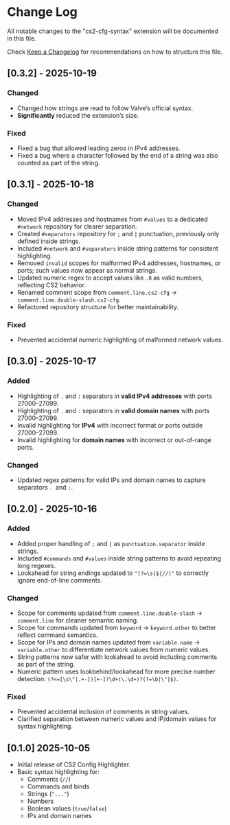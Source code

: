 # Change Log

All notable changes to the "cs2-cfg-syntax" extension will be documented in this file.

Check [Keep a Changelog](http://keepachangelog.com/) for recommendations on how to structure this file.

## [0.3.2] - 2025-10-19

### Changed

-   Changed how strings are read to follow Valve’s official syntax.
-   **Significantly** reduced the extension’s size.

### Fixed

-   Fixed a bug that allowed leading zeros in IPv4 addresses.
-   Fixed a bug where a character followed by the end of a string was also counted as part of the string.

## [0.3.1] - 2025-10-18

### Changed

-   Moved IPv4 addresses and hostnames from `#values` to a dedicated `#network` repository for clearer separation.
-   Created `#separators` repository for `;` and `|` punctuation, previously only defined inside strings.
-   Included `#network` and `#separators` inside string patterns for consistent highlighting.
-   Removed `invalid` scopes for malformed IPv4 addresses, hostnames, or ports; such values now appear as normal strings.
-   Updated numeric regex to accept values like `.8` as valid numbers, reflecting CS2 behavior.
-   Renamed comment scope from `comment.line.cs2-cfg` → `comment.line.double-slash.cs2-cfg`.
-   Refactored repository structure for better maintainability.

### Fixed

-   Prevented accidental numeric highlighting of malformed network values.

## [0.3.0] - 2025-10-17

### Added

-   Highlighting of `.` and `:` separators in **valid IPv4 addresses** with ports 27000–27099.
-   Highlighting of `.` and `:` separators in **valid domain names** with ports 27000–27099.
-   Invalid highlighting for **IPv4** with incorrect format or ports outside 27000–27099.
-   Invalid highlighting for **domain names** with incorrect or out-of-range ports.

### Changed

-   Updated regex patterns for valid IPs and domain names to capture separators `. `and `:`.

## [0.2.0] - 2025-10-16

### Added

-   Added proper handling of `;` and `|` as `punctuation.separator` inside strings.
-   Included `#commands` and `#values` inside string patterns to avoid repeating long regexes.
-   Lookahead for string endings updated to `"(?=\s|$|//)"` to correctly ignore end-of-line comments.

### Changed

-   Scope for comments updated from `comment.line.double-slash` → `comment.line` for cleaner semantic naming.
-   Scope for commands updated from `keyword` → `keyword.other` to better reflect command semantics.
-   Scope for IPs and domain names updated from `variable.name` → `variable.other` to differentiate network values from numeric values.
-   String patterns now safer with lookahead to avoid including comments as part of the string.
-   Numeric pattern uses lookbehind/lookahead for more precise number detection: `(?<=[\s\"|.+-])[+-]?\d+(\.\d+)?(?=\b|\"|$)`.

### Fixed

-   Prevented accidental inclusion of comments in string values.
-   Clarified separation between numeric values and IP/domain values for syntax highlighting.

## [0.1.0] 2025-10-05

-   Initial release of CS2 Config Highlighter.
-   Basic syntax highlighting for:
    -   Comments (`//`)
    -   Commands and binds
    -   Strings (`"..."`)
    -   Numbers
    -   Boolean values (`true`/`false`)
    -   IPs and domain names
